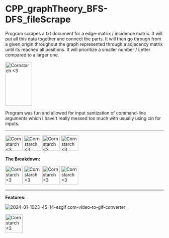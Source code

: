 # CPP_graphTheory_BFS-DFS_fileScrape
  Program scrapes a txt document for a edge-matrix / incidence matrix. It will put all this data together and connect the parts. It will then go through from a given origin throughout the graph represented through a adjacency matrix until its reached all positions. It will prioritize a smaller number / Letter compared to a larger one. 

<img src="https://github.com/Kingerthanu/CPP_graphTheory_BFS-DFS_fileScrape/assets/76754592/c471720f-e39a-4cd5-b582-d672cf55cf45" alt="Cornstarch <3" width="85" height="139">
  
  Program was fun and allowed for input santization of command-line arguments which I have't really messed too much with usually using cin for inputs.


----------------------------------------------
<img src="https://github.com/Kingerthanu/CPP_graphTheory_BFS-DFS_fileScrape/assets/76754592/3a7645d1-c279-4852-b951-d27076739362" alt="Cornstarch <3" width="55" height="49"> <img src="https://github.com/Kingerthanu/CPP_graphTheory_BFS-DFS_fileScrape/assets/76754592/3a7645d1-c279-4852-b951-d27076739362" alt="Cornstarch <3" width="55" height="49"> <img src="https://github.com/Kingerthanu/CPP_graphTheory_BFS-DFS_fileScrape/assets/76754592/3a7645d1-c279-4852-b951-d27076739362" alt="Cornstarch <3" width="55" height="49"> <img src="https://github.com/Kingerthanu/CPP_graphTheory_BFS-DFS_fileScrape/assets/76754592/3a7645d1-c279-4852-b951-d27076739362" alt="Cornstarch <3" width="55" height="49">

**The Breakdown:**




<img src="https://github.com/Kingerthanu/CPP_graphTheory_BFS-DFS_fileScrape/assets/76754592/a799d9ad-65a4-4cc2-8b18-cbf10324e899" alt="Cornstarch <3" width="55" height="59"> <img src="https://github.com/Kingerthanu/CPP_graphTheory_BFS-DFS_fileScrape/assets/76754592/a799d9ad-65a4-4cc2-8b18-cbf10324e899" alt="Cornstarch <3" width="55" height="59"> <img src="https://github.com/Kingerthanu/CPP_graphTheory_BFS-DFS_fileScrape/assets/76754592/a799d9ad-65a4-4cc2-8b18-cbf10324e899" alt="Cornstarch <3" width="55" height="59"> <img src="https://github.com/Kingerthanu/CPP_graphTheory_BFS-DFS_fileScrape/assets/76754592/a799d9ad-65a4-4cc2-8b18-cbf10324e899" alt="Cornstarch <3" width="55" height="59">

----------------------------------------------

**Features:**

  
![2024-01-1023-45-14-ezgif com-video-to-gif-converter](https://github.com/Kingerthanu/CPP_graphTheory_BFS-DFS_fileScrape/assets/76754592/f52297e3-134f-444d-9d6b-703f24ee2012)


<img src="https://github.com/Kingerthanu/CPP_graphTheory_BFS-DFS_fileScrape/assets/76754592/7d6e457e-2d26-4a39-95a3-43bf426478ad" alt="Cornstarch <3" width="55" height="59">

